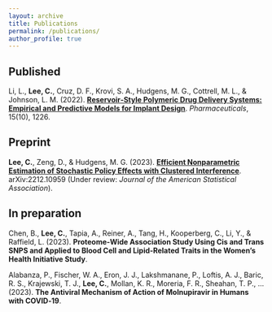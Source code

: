 ```yaml
---
layout: archive
title: Publications
permalink: /publications/
author_profile: true
---
```


## Published

Li, L., **Lee, C.**, Cruz, D. F., Krovi, S. A., Hudgens, M. G., Cottrell, M. L., & Johnson, L. M. (2022). 
[**Reservoir‑Style Polymeric Drug Delivery Systems: Empirical and Predictive Models for Implant Design**](https://www.mdpi.com/1424-8247/15/10/1226). 
_Pharmaceuticals_, 15(10), 1226.

## Preprint

**Lee, C.**, Zeng, D., & Hudgens, M. G. (2023). 
[**Efficient Nonparametric Estimation of Stochastic Policy Effects with Clustered Interference**](https://arxiv.org/abs/2212.10959). 
arXiv:2212.10959
(Under review: _Journal of the American Statistical Association_).

## In preparation

Chen, B., **Lee, C.**, Tapia, A., Reiner, A., Tang, H., Kooperberg, C., Li, Y., & Raffield, L. (2023). 
**Proteome‑Wide Association Study Using Cis and Trans SNPS and Applied to Blood Cell and Lipid‑Related Traits in the Women’s Health Initiative Study**.

Alabanza, P., Fischer, W. A., Eron, J. J., Lakshmanane, P., Loftis, A. J., Baric, R. S., Krajewski, T. J., **Lee, C.**, Mollan, K. R., Moreria,
F. R., Sheahan, T. P., ... (2023). 
**The Antiviral Mechanism of Action of Molnupiravir in Humans with COVID‑19**.
